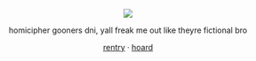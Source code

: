 <div align="center">
  
![](https://komarev.com/ghpvc/?username=decipherhomicide&color=red)

</div>

<div align="center">

homicipher gooners dni, yall freak me out like theyre fictional bro
</div>

<div align="center">

[rentry](https://rentry.co/-prettiestprincess) · [hoard](https://rentry.co/nakoshoard)

</div>

